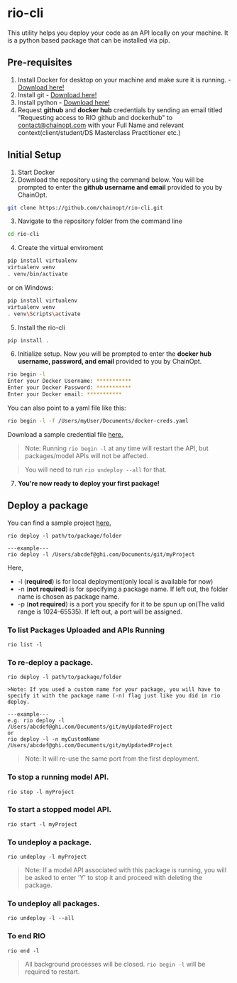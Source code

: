 # rio-cli
This utility helps you deploy your code as an API locally on your machine.  It is a python based package that can be installed via pip.

## Pre-requisites
1. Install Docker for desktop on your machine and make sure it is running. - [Download here!](https://www.docker.com/products/docker-desktop)
2. Install git - [Download here!](https://git-scm.com/downloads)
3. Install python - [Download here!](https://www.python.org/downloads/)
4. Request **github** and **docker hub** credentials by sending an email titled "Requesting access to RIO github and dockerhub" to contact@chainopt.com with your Full Name and relevant context(client/student/DS Masterclass Practitioner etc.) 

## Initial Setup
1. Start Docker
2. Download the repository using the command below. You will be prompted to enter the **github username and email** provided to you by ChainOpt.
```bash
git clone https://github.com/chainopt/rio-cli.git
```
3. Navigate to the repository folder from the command line
```bash
cd rio-cli
```
4. Create the virtual enviroment
```bash
pip install virtualenv
virtualenv venv
. venv/bin/activate
```
or on Windows:
```bash
pip install virtualenv
virtualenv venv
. venv\Scripts\activate
```

5. Install the rio-cli

```bash
pip install .
```
6. Initialize setup. Now you will be prompted to enter the **docker hub username, password, and email** provided to you by ChainOpt.
```bash
rio begin -l
Enter your Docker Username: ***********  
Enter your Docker Password: ***********
Enter your Docker email: ***********
```
You can also point to a yaml file like this:
```bash
rio begin -l -f /Users/myUser/Documents/docker-creds.yaml
```
Download a sample credential file [here.](https://github.com/chainopt/rio-cli/tree/main/samples/credentials.yaml)

>Note: Running `rio begin -l` at any time will restart the API, but packages/model APIs will not be affected. 

>You will need to run `rio undeploy --all` for that.

7. **You're now ready to deploy your first package!**


## Deploy a package
You can find a sample project [here.](https://github.com/chainopt/rio-cli/tree/main/samples/myProject)

```
rio deploy -l path/to/package/folder

---example---
rio deploy -l /Users/abcdef@ghi.com/Documents/git/myProject
```
Here,
* -l (**required**) is for local deployment(only local is available for now) 
* -n (**not required**) is for specifying a package name. If left out, the folder name is chosen as package name. 
* -p (**not required**) is a port you specify for it to be spun up on(The valid range is 1024-65535). If left out, a port will be assigned. 

### To list Packages Uploaded and APIs Running
```
rio list -l
```

### To re-deploy a package.
```
rio deploy -l path/to/package/folder

>Note: If you used a custom name for your package, you will have to specify it with the package name (-n) flag just like you did in rio deploy.

---example---
e.g. rio deploy -l /Users/abcdef@ghi.com/Documents/git/myUpdatedProject
or
rio deploy -l -n myCustomName /Users/abcdef@ghi.com/Documents/git/myUpdatedProject
```
>Note: It will re-use the same port from the first deployment.

### To stop a running model API.
```
rio stop -l myProject
```

### To start a stopped model API.
```
rio start -l myProject
```

### To undeploy a package.
```
rio undeploy -l myProject
```
>Note: If a model API associated with this package is running, you will be asked to enter 'Y' to stop it and proceed with deleting the package.

### To undeploy all packages.
```
rio undeploy -l --all
```


### To end RIO
```
rio end -l
```
>All background processes will be closed. `rio begin -l` will be required to restart.

